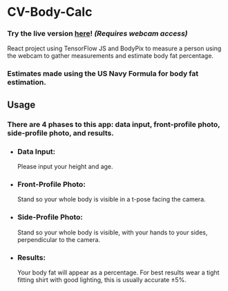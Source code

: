 # CV-Body-Calc

### Try the live version [here](https://cv-body-calc.web.app/)! _(Requires webcam access)_

React project using TensorFlow JS and BodyPix to measure a person using the webcam to gather measurements and estimate body fat percentage.

### Estimates made using the US Navy Formula for body fat estimation.

## Usage

### There are 4 phases to this app: data input, front-profile photo, side-profile photo, and results.

- ### Data Input:

  Please input your height and age.

- ### Front-Profile Photo:

  Stand so your whole body is visible in a t-pose facing the camera.

- ### Side-Profile Photo:

  Stand so your whole body is visible, with your hands to your sides, perpendicular to the camera.

- ### Results:
  Your body fat will appear as a percentage. For best results wear a tight fitting shirt with good lighting, this is usually accurate ±5%.
